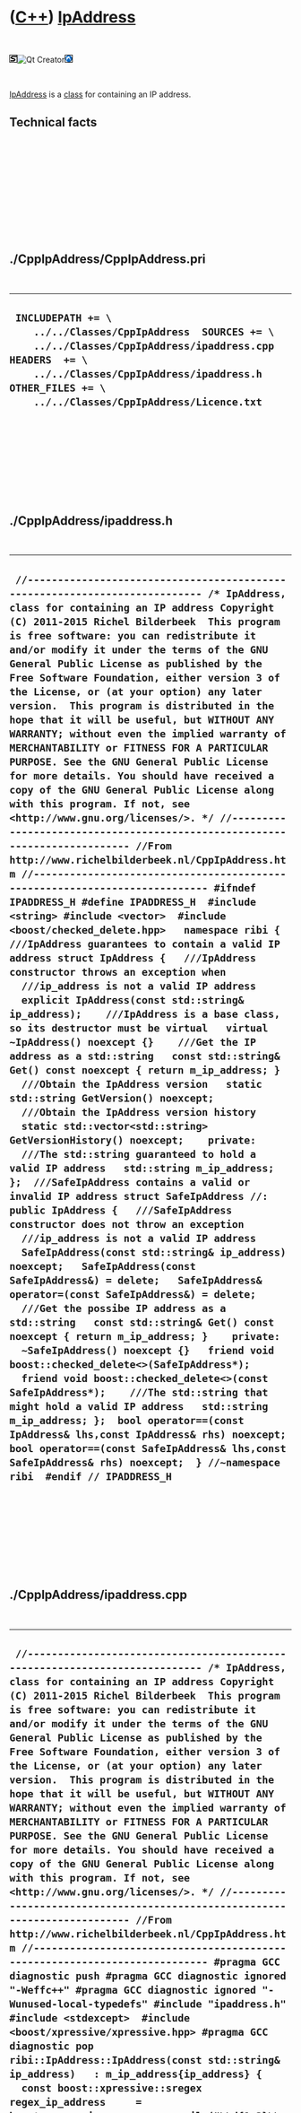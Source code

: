 



 

 

 

 

 

([C++](Cpp.htm)) [IpAddress](CppIpAddress.htm)
==============================================

 

![STL](PicStl.png)![Qt
Creator](PicQtCreator.png)![Lubuntu](PicLubuntu.png)

 

[IpAddress](CppIpAddress.htm) is a [class](CppClass.htm) for containing
an IP address.

Technical facts
---------------

 

 

 

 

 

 

./CppIpAddress/CppIpAddress.pri
-------------------------------

 

  --------------------------------------------------------------------------------------------------------------------------------------------------------------------------------------------------------------------------------------
  ` INCLUDEPATH += \     ../../Classes/CppIpAddress  SOURCES += \     ../../Classes/CppIpAddress/ipaddress.cpp  HEADERS  += \     ../../Classes/CppIpAddress/ipaddress.h  OTHER_FILES += \     ../../Classes/CppIpAddress/Licence.txt`
  --------------------------------------------------------------------------------------------------------------------------------------------------------------------------------------------------------------------------------------

 

 

 

 

 

./CppIpAddress/ipaddress.h
--------------------------

 

  -----------------------------------------------------------------------------------------------------------------------------------------------------------------------------------------------------------------------------------------------------------------------------------------------------------------------------------------------------------------------------------------------------------------------------------------------------------------------------------------------------------------------------------------------------------------------------------------------------------------------------------------------------------------------------------------------------------------------------------------------------------------------------------------------------------------------------------------------------------------------------------------------------------------------------------------------------------------------------------------------------------------------------------------------------------------------------------------------------------------------------------------------------------------------------------------------------------------------------------------------------------------------------------------------------------------------------------------------------------------------------------------------------------------------------------------------------------------------------------------------------------------------------------------------------------------------------------------------------------------------------------------------------------------------------------------------------------------------------------------------------------------------------------------------------------------------------------------------------------------------------------------------------------------------------------------------------------------------------------------------------------------------------------------------------------------------------------------------------------------------------------------------------------------------------------------------------------------------------------------------------------------------------------------------------------------------------------------------------------------------------------------------------------------------------------------------------------------------------------------------------------------------------------------------------------------------------------------------------------------------------------------------------------------------------------------------------------------------------------------------------------------------------------------------------------------------------------------------------------------------------------
  ` //--------------------------------------------------------------------------- /* IpAddress, class for containing an IP address Copyright (C) 2011-2015 Richel Bilderbeek  This program is free software: you can redistribute it and/or modify it under the terms of the GNU General Public License as published by the Free Software Foundation, either version 3 of the License, or (at your option) any later version.  This program is distributed in the hope that it will be useful, but WITHOUT ANY WARRANTY; without even the implied warranty of MERCHANTABILITY or FITNESS FOR A PARTICULAR PURPOSE. See the GNU General Public License for more details. You should have received a copy of the GNU General Public License along with this program. If not, see <http://www.gnu.org/licenses/>. */ //--------------------------------------------------------------------------- //From http://www.richelbilderbeek.nl/CppIpAddress.htm //--------------------------------------------------------------------------- #ifndef IPADDRESS_H #define IPADDRESS_H  #include <string> #include <vector>  #include <boost/checked_delete.hpp>   namespace ribi {  ///IpAddress guarantees to contain a valid IP address struct IpAddress {   ///IpAddress constructor throws an exception when   ///ip_address is not a valid IP address   explicit IpAddress(const std::string& ip_address);    ///IpAddress is a base class, so its destructor must be virtual   virtual ~IpAddress() noexcept {}    ///Get the IP address as a std::string   const std::string& Get() const noexcept { return m_ip_address; }    ///Obtain the IpAddress version   static std::string GetVersion() noexcept;    ///Obtain the IpAddress version history   static std::vector<std::string> GetVersionHistory() noexcept;    private:   ///The std::string guaranteed to hold a valid IP address   std::string m_ip_address; };  ///SafeIpAddress contains a valid or invalid IP address struct SafeIpAddress //: public IpAddress {   ///SafeIpAddress constructor does not throw an exception   ///ip_address is not a valid IP address   SafeIpAddress(const std::string& ip_address) noexcept;   SafeIpAddress(const SafeIpAddress&) = delete;   SafeIpAddress& operator=(const SafeIpAddress&) = delete;    ///Get the possibe IP address as a std::string   const std::string& Get() const noexcept { return m_ip_address; }    private:   ~SafeIpAddress() noexcept {}   friend void boost::checked_delete<>(SafeIpAddress*);   friend void boost::checked_delete<>(const SafeIpAddress*);    ///The std::string that might hold a valid IP address   std::string m_ip_address; };  bool operator==(const IpAddress& lhs,const IpAddress& rhs) noexcept; bool operator==(const SafeIpAddress& lhs,const SafeIpAddress& rhs) noexcept;  } //~namespace ribi  #endif // IPADDRESS_H`
  -----------------------------------------------------------------------------------------------------------------------------------------------------------------------------------------------------------------------------------------------------------------------------------------------------------------------------------------------------------------------------------------------------------------------------------------------------------------------------------------------------------------------------------------------------------------------------------------------------------------------------------------------------------------------------------------------------------------------------------------------------------------------------------------------------------------------------------------------------------------------------------------------------------------------------------------------------------------------------------------------------------------------------------------------------------------------------------------------------------------------------------------------------------------------------------------------------------------------------------------------------------------------------------------------------------------------------------------------------------------------------------------------------------------------------------------------------------------------------------------------------------------------------------------------------------------------------------------------------------------------------------------------------------------------------------------------------------------------------------------------------------------------------------------------------------------------------------------------------------------------------------------------------------------------------------------------------------------------------------------------------------------------------------------------------------------------------------------------------------------------------------------------------------------------------------------------------------------------------------------------------------------------------------------------------------------------------------------------------------------------------------------------------------------------------------------------------------------------------------------------------------------------------------------------------------------------------------------------------------------------------------------------------------------------------------------------------------------------------------------------------------------------------------------------------------------------------------------------------------------------------------

 

 

 

 

 

./CppIpAddress/ipaddress.cpp
----------------------------

 

  -------------------------------------------------------------------------------------------------------------------------------------------------------------------------------------------------------------------------------------------------------------------------------------------------------------------------------------------------------------------------------------------------------------------------------------------------------------------------------------------------------------------------------------------------------------------------------------------------------------------------------------------------------------------------------------------------------------------------------------------------------------------------------------------------------------------------------------------------------------------------------------------------------------------------------------------------------------------------------------------------------------------------------------------------------------------------------------------------------------------------------------------------------------------------------------------------------------------------------------------------------------------------------------------------------------------------------------------------------------------------------------------------------------------------------------------------------------------------------------------------------------------------------------------------------------------------------------------------------------------------------------------------------------------------------------------------------------------------------------------------------------------------------------------------------------------------------------------------------------------------------------------------------------------------------------------------------------------------------------------------------------------------------------------------------------------------------------------------------------------------------------------------------------------------------------------------------------------------------------------------------------------------------------------------------
  ` //--------------------------------------------------------------------------- /* IpAddress, class for containing an IP address Copyright (C) 2011-2015 Richel Bilderbeek  This program is free software: you can redistribute it and/or modify it under the terms of the GNU General Public License as published by the Free Software Foundation, either version 3 of the License, or (at your option) any later version.  This program is distributed in the hope that it will be useful, but WITHOUT ANY WARRANTY; without even the implied warranty of MERCHANTABILITY or FITNESS FOR A PARTICULAR PURPOSE. See the GNU General Public License for more details. You should have received a copy of the GNU General Public License along with this program. If not, see <http://www.gnu.org/licenses/>. */ //--------------------------------------------------------------------------- //From http://www.richelbilderbeek.nl/CppIpAddress.htm //--------------------------------------------------------------------------- #pragma GCC diagnostic push #pragma GCC diagnostic ignored "-Weffc++" #pragma GCC diagnostic ignored "-Wunused-local-typedefs" #include "ipaddress.h"  #include <stdexcept>  #include <boost/xpressive/xpressive.hpp> #pragma GCC diagnostic pop  ribi::IpAddress::IpAddress(const std::string& ip_address)   : m_ip_address{ip_address} {   const boost::xpressive::sregex regex_ip_address     = boost::xpressive::sregex::compile("\\d{1,3}\\.\\d{1,3}\\.\\d{1,3}\\.\\d{1,3}");   if(!boost::xpressive::regex_match(ip_address,regex_ip_address))   {     throw std::logic_error("Invalid IP address");   } }  std::string ribi::IpAddress::GetVersion() noexcept {   return "1.1"; }  std::vector<std::string> ribi::IpAddress::GetVersionHistory() noexcept {   return {     "2011-06-08: version 1.0: initial version",     "2013-09-02: version 1.1: replaced Boost.Regex by Boost.Xpressive"   }; }  ribi::SafeIpAddress::SafeIpAddress(const std::string& ip_address) noexcept   : m_ip_address(ip_address) {  }  bool ribi::operator==(const IpAddress& lhs,const IpAddress& rhs) noexcept {   return lhs.Get() == rhs.Get(); }  bool ribi::operator==(const SafeIpAddress& lhs,const SafeIpAddress& rhs) noexcept {   return lhs.Get() == rhs.Get(); }`
  -------------------------------------------------------------------------------------------------------------------------------------------------------------------------------------------------------------------------------------------------------------------------------------------------------------------------------------------------------------------------------------------------------------------------------------------------------------------------------------------------------------------------------------------------------------------------------------------------------------------------------------------------------------------------------------------------------------------------------------------------------------------------------------------------------------------------------------------------------------------------------------------------------------------------------------------------------------------------------------------------------------------------------------------------------------------------------------------------------------------------------------------------------------------------------------------------------------------------------------------------------------------------------------------------------------------------------------------------------------------------------------------------------------------------------------------------------------------------------------------------------------------------------------------------------------------------------------------------------------------------------------------------------------------------------------------------------------------------------------------------------------------------------------------------------------------------------------------------------------------------------------------------------------------------------------------------------------------------------------------------------------------------------------------------------------------------------------------------------------------------------------------------------------------------------------------------------------------------------------------------------------------------------------------------------

 

 

 

 

 





 




This page has been created by the [tool](Tools.htm)
[CodeToHtml](ToolCodeToHtml.htm)
